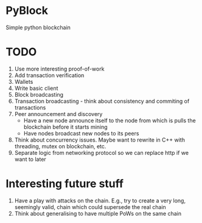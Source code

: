 # PyBlock
Simple python blockchain

# TODO
1. Use more interesting proof-of-work
2. Add transaction verification
3. Wallets
4. Write basic client
5. Block broadcasting
6. Transaction broadcasting - think about consistency and commiting of transactions
6. Peer announcement and discovery
   - Have a new node announce itself to the node from which is pulls the blockchain before it starts mining
   - Have nodes broadcast new nodes to its peers
7. Think about concurrency issues. Maybe want to rewrite in C++ with threading, mutex on blockchain, etc.
8. Separate logic from networking protocol so we can replace http if we want to later


# Interesting future stuff
1. Have a play with attacks on the chain. E.g., try to create a very long, seemingly valid, chain which could supersede the real chain
2. Think about generalising to have multiple PoWs on the same chain
